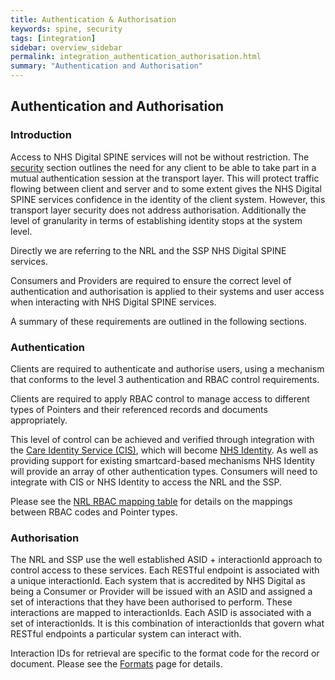 ```yaml
---
title: Authentication & Authorisation
keywords: spine, security
tags: [integration]
sidebar: overview_sidebar
permalink: integration_authentication_authorisation.html
summary: "Authentication and Authorisation"
---
```


## Authentication and Authorisation ##


### Introduction ###

Access to NHS Digital SPINE services will not be without restriction. The [security](development_api_security_guidance.html) section outlines the need for any client to be able to take part in a mutual authentication session at the transport layer. This will protect traffic flowing between client and server and to some extent gives the NHS Digital SPINE services confidence in the identity of the client system. However, this transport layer security does not address authorisation. Additionally the level of granularity in terms of establishing identity stops at the system level.

Directly we are referring to the NRL and the SSP NHS Digital SPINE services.

Consumers and Providers are required to ensure the correct level of authentication and authorisation is applied to their systems and user access when interacting with NHS Digital SPINE services. 

A summary of these requirements are outlined in the following sections.

### Authentication ###

Clients are required to authenticate and authorise users, using a mechanism that conforms to the level 3 authentication and RBAC control requirements. 

Clients are required to apply RBAC control to manage access to different types of Pointers and their referenced records and documents appropriately. 

This level of control can be achieved and verified through integration with the [Care Identity Service (CIS)](https://digital.nhs.uk/services/registration-authorities-and-smartcards/care-identity-service), which will become [NHS Identity](https://digital.nhs.uk/services/nhs-identity/guidance-for-developers/an-introduction-to-nhs-identity). As well as providing support for existing smartcard-based mechanisms NHS Identity will provide an array of other authentication types. Consumers will need to integrate with CIS or NHS Identity to access the NRL and the SSP.

Please see the [NRL RBAC mapping table](explore_rbac_mapping.html) for details on the mappings between RBAC codes and Pointer types.

### Authorisation ###

The NRL and SSP use the well established ASID + interactionId approach to control access to these services. Each RESTful endpoint is associated with a unique interactionId. Each system that is accredited by NHS Digital as being a Consumer or Provider will be issued with an ASID and assigned a set of interactions that they have been authorised to perform. These interactions are mapped to interactionIds. Each ASID is associated with a set of interactionIds. It is this combination of interactionIds that govern what RESTful endpoints a particular system can interact with.

Interaction IDs for retrieval are specific to the format code for the record or document. Please see the [Formats](retrieval_formats.html) page for details.

